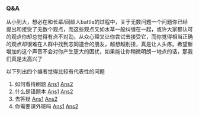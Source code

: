 ### Q&A

从小到大，想必在和长辈/同龄人battle的过程中，关于无数问题一个问题你已经提出和接受了无数个观点，而这些观点又如水草一般纠缠在一起，或许大家都认可的观点你却总觉得有点不对劲，从众心理又让你尝试去接受它，而你觉得相当正确的观点却很难在人群中找到志同道合的朋友，越想越别扭，真是让人头疼。希望新增加的这个声音不会对你产生更大的困扰，如果能让你稍微明朗一地点的话，那我们真是太高兴了

以下列出四个编者觉得比较有代表性的问题
  1. 如何看待刷题
    [Ans1](Q&A/wys/exercises.md)
    [Ans2](Q&A/tzy/exercises)
  2. 什么是错题本
    [Ans1](Q&A/wys/lessons.md)
    [Ans2](Q&A/tzy/lessons.md)
  3. 去答疑
    [Ans1](Q&A/wys/questions.md)
    [Ans2](Q&A/wys/questions.md)
  4. 你需要课外班吗
    [Ans1](Q&A/wys/cram_school.md)
    [Ans2](Q&A/tzy/cram_school.md)